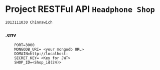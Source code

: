 # Project RESTFul API ``Headphone Shop``
 
``2013111030 Chinnawich``


### .env
```
    PORT=3000
    MONGODB_URI= <your mongodb URL>
    DOMAIN=http://localhost:
    SECRET_KEY= <Key for JWT>
    SHOP_ID=<Shop_id(24)>
```





